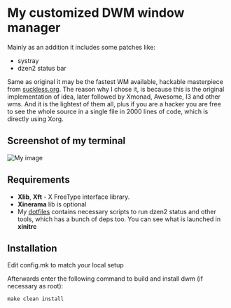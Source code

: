 # My customized DWM window manager

Mainly as an addition it includes some patches like:

- systray
- dzen2 status bar

Same as original it may be the fastest WM available, hackable masterpiece from [suckless.org](http://dwm.suckless.org).
The reason why I chose it, is because this is the original implementation of idea, later followed by Xmonad, Awesome, I3
and other wms. And it is the lightest of them all, plus if you are a hacker you are free to see the whole source in
a single file in 2000 lines of code, which is directly using Xorg.

## Screenshot of my terminal

![My image](l3pp4rd.github.com/dwm/screen.png)

## Requirements

- **Xlib**, **Xft** - X FreeType interface library.
- **Xinerama** lib is optional
- My [dotfiles](https://github.com/l3pp4rd/dotfiles) contains necessary scripts to run dzen2 status and other tools,
which has a bunch of deps too. You can see what is launched in **xinitrc**

## Installation

Edit config.mk to match your local setup

Afterwards enter the following command to build and install dwm (if
necessary as root):

    make clean install

